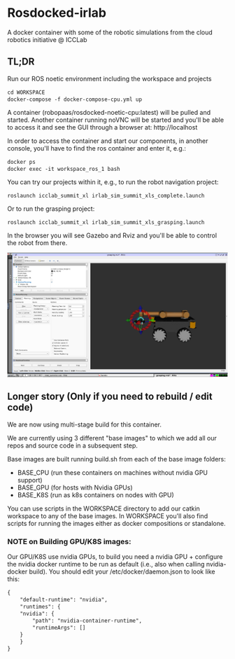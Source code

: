 # Rosdocked-irlab
A docker container with some of the robotic simulations from the cloud robotics initiative @ ICCLab

## TL;DR

Run our ROS noetic environment including the workspace and projects

	cd WORKSPACE
	docker-compose -f docker-compose-cpu.yml up

A container (robopaas/rosdocked-noetic-cpu:latest) will be pulled and started. 
Another container running noVNC will be started and you'll be able to access it and see the GUI through a browser at: http://localhost

In order to access the container and start our components, in another console, you'll have to find the ros container and enter it, e.g.:
	
	docker ps
	docker exec -it workspace_ros_1 bash

You can try our projects within it, e.g., to run the robot navigation project:

	roslaunch icclab_summit_xl irlab_sim_summit_xls_complete.launch
	
Or to run the grasping project:

	roslaunch icclab_summit_xl irlab_sim_summit_xls_grasping.launch
	
In the browser you will see Gazebo and Rviz and you'll be able to control the robot from there.

![](docs/grasping_rviz.png) 


## Longer story (Only if you need to rebuild / edit code)

We are now using multi-stage build for this container.

We are currently using 3 different "base images" to which we add all our repos and source code in a subsequent step.

Base images are built running build.sh from each of the base image folders:

- BASE_CPU (run these containers on machines without nvidia GPU support)
- BASE_GPU (for hosts with Nvidia GPUs)
- BASE_K8S (run as k8s containers on nodes with GPU)

You can use scripts in the WORKSPACE directory to add our catkin workspace to any of the base images.
In WORKSPACE you'll also find scripts for running the images either as docker compositions or standalone.

### NOTE on Building GPU/K8S images:

Our GPU/K8S use nvidia GPUs, to build you need a nvidia GPU + configure the nvidia docker runtime to be run as default (i.e., also when calling nvidia-docker build). You should edit your /etc/docker/daemon.json to look like this:

	{
	    "default-runtime": "nvidia",	
	    "runtimes": {
		"nvidia": {
		    "path": "nvidia-container-runtime",
		    "runtimeArgs": []
		}
	    }
	}
